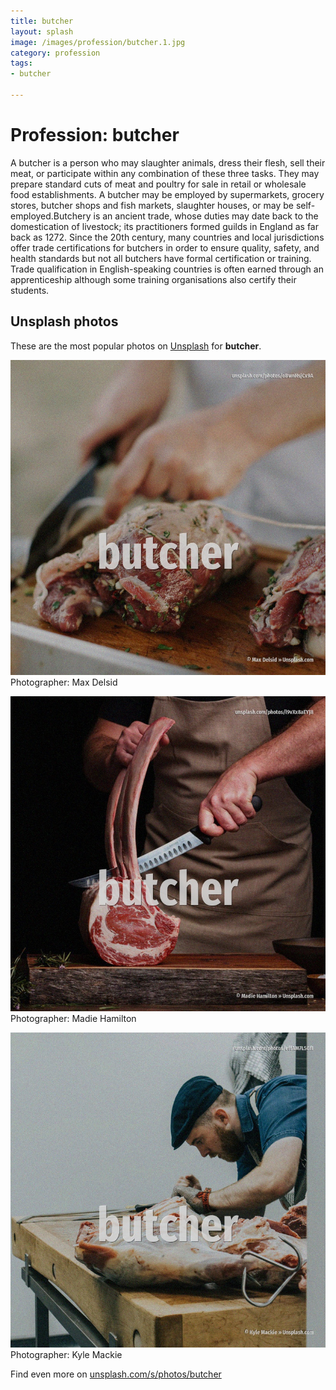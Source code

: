 ```yaml
---
title: butcher
layout: splash
image: /images/profession/butcher.1.jpg
category: profession
tags:
- butcher

---
```

# Profession: butcher

A butcher is a person who may slaughter animals, dress their flesh, sell their meat, or participate 
within any combination of these three tasks.
They may prepare standard cuts of meat and poultry for sale in retail or wholesale food 
establishments.
A butcher may be employed by supermarkets, grocery stores, butcher shops and fish markets, 
slaughter houses, or may be self-employed.Butchery is an ancient trade, whose duties may date back 
to the domestication of livestock; its practitioners formed guilds in England as far back as 1272.
Since the 20th century, many countries and local jurisdictions offer trade certifications for 
butchers in order to ensure quality, safety, and health standards but not all butchers have formal 
certification or training.
Trade qualification in English-speaking countries is often earned through an apprenticeship 
although some training organisations also certify their students.

 
## Unsplash photos
These are the most popular photos on [Unsplash](https://unsplash.com) for **butcher**.
 
![butcher](/images/profession/butcher.1.jpg)
Photographer:  Max Delsid
 
![butcher](/images/profession/butcher.2.jpg)
Photographer:  Madie Hamilton
 
![butcher](/images/profession/butcher.3.jpg)
Photographer:  Kyle Mackie
 
Find even more on [unsplash.com/s/photos/butcher](https://unsplash.com/s/photos/butcher)
 
